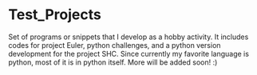 Test_Projects
=============

Set of programs or snippets that I develop as a hobby activity. It includes codes for project Euler, python challenges, and a python version development for the project SHC.
Since currently my favorite language is python, most of it is in python itself. More will be added soon! :)
